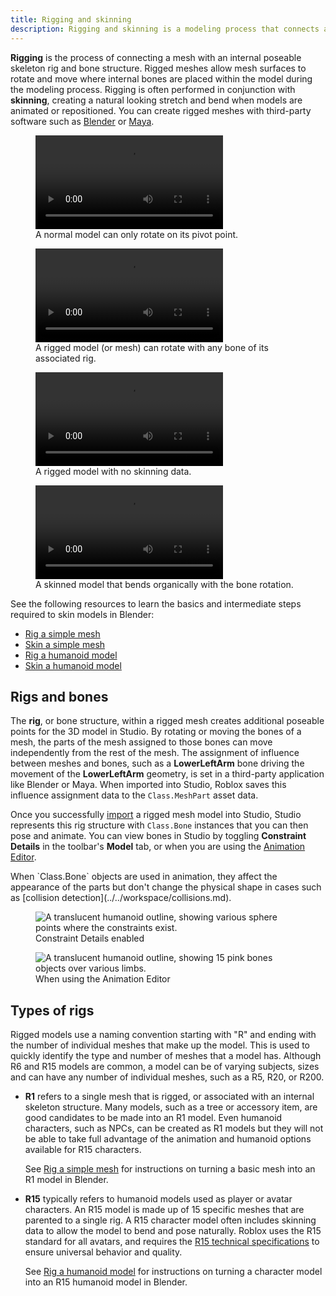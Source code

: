 ```yaml
---
title: Rigging and skinning
description: Rigging and skinning is a modeling process that connects an armature to a mesh, allowing it to be animated or posed in Studio.
---
```


**Rigging** is the process of connecting a mesh with an internal poseable skeleton rig and bone structure. Rigged meshes allow mesh surfaces to rotate and move where internal bones are placed within the model during the modeling process. Rigging is often performed in conjunction with **skinning**, creating a natural looking stretch and bend when models are animated or repositioned. You can create rigged meshes with third-party software such as [Blender](https://www.blender.org) or [Maya](https://www.autodesk.com/products/maya/overview).

<GridContainer numColumns="2">
  <figure>
    <video controls src="../../assets/modeling/skinned-meshes/Transform-Demo-Default.mp4"></video>
    <figcaption>A normal model can only rotate on its pivot point.</figcaption>
  </figure>
  <figure>
    <video controls src="../../assets/modeling/skinned-meshes/Transform-Demo-Skinned.mp4"></video>
    <figcaption>A rigged model (or mesh) can rotate with any bone of its associated rig.</figcaption>
  </figure>
</GridContainer>

<GridContainer numColumns="2">
  <figure>
    <video controls src="../../assets/modeling/skinned-meshes/Head-Rigid-Example.mp4"></video>
    <figcaption>A rigged model with no skinning data.</figcaption>
  </figure>
  <figure>
    <video controls src="../../assets/modeling/skinned-meshes/Head-Skinned-Example.mp4"></video>
    <figcaption>A skinned model that bends organically with the bone rotation.</figcaption>
  </figure>
</GridContainer>

See the following resources to learn the basics and intermediate steps required to skin models in Blender:

- [Rig a simple mesh](../../art/modeling/rig-a-simple-mesh.md)
- [Skin a simple mesh](../../art/modeling/skin-a-simple-mesh.md)
- [Rig a humanoid model](../../art/modeling/rig-a-humanoid-model.md)
- [Skin a humanoid model](../../art/modeling/skin-a-humanoid-model.md)

## Rigs and bones

The **rig**, or bone structure, within a rigged mesh creates additional poseable points for the 3D model in Studio. By rotating or moving the bones of a mesh, the parts of the mesh assigned to those bones can move independently from the rest of the mesh. The assignment of influence between meshes and bones, such as a **LowerLeftArm** bone driving the movement of the **LowerLeftArm** geometry, is set in a third-party application like Blender or Maya. When imported into Studio, Roblox saves this influence assignment data to the `Class.MeshPart` asset data.

Once you successfully [import](../../parts/meshes.md#import-meshes) a rigged mesh model into Studio, Studio represents this rig structure with `Class.Bone` instances that you can then pose and animate. You can view bones in Studio by toggling **Constraint Details** in the toolbar's **Model** tab, or when you are using the [Animation Editor](../../animation/editor.md).

<Alert severity = "info">
When `Class.Bone` objects are used in animation, they affect the appearance of the parts but don't change the physical shape in cases such as [collision detection](../../workspace/collisions.md).
</Alert>

<GridContainer numColumns="2">
  <figure>
    <img src="../../assets/modeling/skinned-meshes/Rig-Constraint-Details.jpg" alt="A translucent humanoid outline, showing various sphere points where the constraints exist."/>
    <figcaption>Constraint Details enabled</figcaption>
  </figure>
  <figure>
    <img src="../../assets/modeling/skinned-meshes/Rig-Bone-Visualization.jpg" alt="A translucent humanoid outline, showing 15 pink bones objects over various limbs."/>
    <figcaption>When using the Animation Editor</figcaption>
  </figure>
</GridContainer>

## Types of rigs

Rigged models use a naming convention starting with "R" and ending with the number of individual meshes that make up the model. This is used to quickly identify the type and number of meshes that a model has. Although R6 and R15 models are common, a model can be of varying subjects, sizes and can have any number of individual meshes, such as a R5, R20, or R200.

- **R1** refers to a single mesh that is rigged, or associated with an internal skeleton structure. Many models, such as a tree or accessory item, are good candidates to be made into an R1 model. Even humanoid characters, such as NPCs, can be created as R1 models but they will not be able to take full advantage of the animation and humanoid options available for R15 characters.

  See [Rig a simple mesh](../../art/modeling/rig-a-simple-mesh.md) for instructions on turning a basic mesh into an R1 model in Blender.

- **R15** typically refers to humanoid models used as player or avatar characters. An R15 model is made up of 15 specific meshes that are parented to a single rig. A R15 character model often includes skinning data to allow the model to bend and pose naturally. Roblox uses the R15 standard for all avatars, and requires the [R15 technical specifications](../../art/characters/specifications.md) to ensure universal behavior and quality.

  See [Rig a humanoid model](../../art/modeling/rig-a-humanoid-model.md) for instructions on turning a character model into an R15 humanoid model in Blender.
